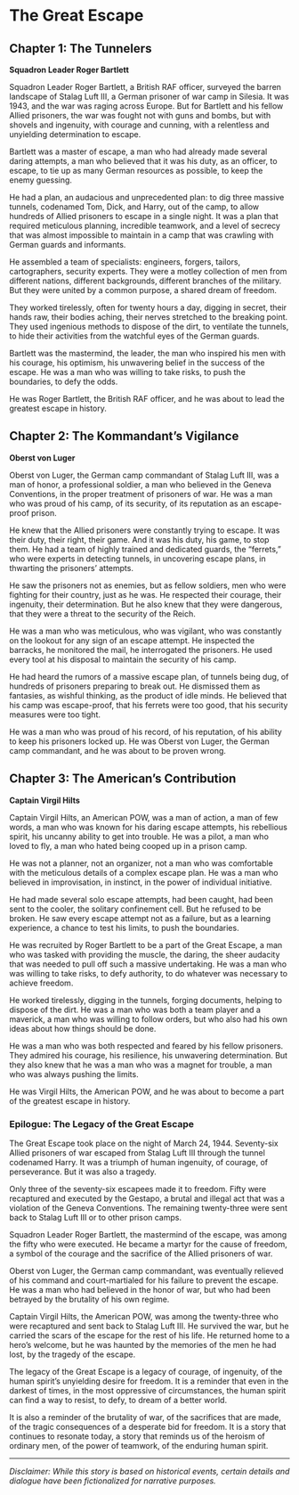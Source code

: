 
# The Great Escape

## Chapter 1: The Tunnelers

**Squadron Leader Roger Bartlett**

Squadron Leader Roger Bartlett, a British RAF officer, surveyed the barren landscape of Stalag Luft III, a German prisoner of war camp in Silesia. It was 1943, and the war was raging across Europe. But for Bartlett and his fellow Allied prisoners, the war was fought not with guns and bombs, but with shovels and ingenuity, with courage and cunning, with a relentless and unyielding determination to escape.

Bartlett was a master of escape, a man who had already made several daring attempts, a man who believed that it was his duty, as an officer, to escape, to tie up as many German resources as possible, to keep the enemy guessing.

He had a plan, an audacious and unprecedented plan: to dig three massive tunnels, codenamed Tom, Dick, and Harry, out of the camp, to allow hundreds of Allied prisoners to escape in a single night. It was a plan that required meticulous planning, incredible teamwork, and a level of secrecy that was almost impossible to maintain in a camp that was crawling with German guards and informants.

He assembled a team of specialists: engineers, forgers, tailors, cartographers, security experts. They were a motley collection of men from different nations, different backgrounds, different branches of the military. But they were united by a common purpose, a shared dream of freedom.

They worked tirelessly, often for twenty hours a day, digging in secret, their hands raw, their bodies aching, their nerves stretched to the breaking point. They used ingenious methods to dispose of the dirt, to ventilate the tunnels, to hide their activities from the watchful eyes of the German guards.

Bartlett was the mastermind, the leader, the man who inspired his men with his courage, his optimism, his unwavering belief in the success of the escape. He was a man who was willing to take risks, to push the boundaries, to defy the odds.

He was Roger Bartlett, the British RAF officer, and he was about to lead the greatest escape in history.

## Chapter 2: The Kommandant’s Vigilance

**Oberst von Luger**

Oberst von Luger, the German camp commandant of Stalag Luft III, was a man of honor, a professional soldier, a man who believed in the Geneva Conventions, in the proper treatment of prisoners of war. He was a man who was proud of his camp, of its security, of its reputation as an escape-proof prison.

He knew that the Allied prisoners were constantly trying to escape. It was their duty, their right, their game. And it was his duty, his game, to stop them. He had a team of highly trained and dedicated guards, the “ferrets,” who were experts in detecting tunnels, in uncovering escape plans, in thwarting the prisoners’ attempts.

He saw the prisoners not as enemies, but as fellow soldiers, men who were fighting for their country, just as he was. He respected their courage, their ingenuity, their determination. But he also knew that they were dangerous, that they were a threat to the security of the Reich.

He was a man who was meticulous, who was vigilant, who was constantly on the lookout for any sign of an escape attempt. He inspected the barracks, he monitored the mail, he interrogated the prisoners. He used every tool at his disposal to maintain the security of his camp.

He had heard the rumors of a massive escape plan, of tunnels being dug, of hundreds of prisoners preparing to break out. He dismissed them as fantasies, as wishful thinking, as the product of idle minds. He believed that his camp was escape-proof, that his ferrets were too good, that his security measures were too tight.

He was a man who was proud of his record, of his reputation, of his ability to keep his prisoners locked up. He was Oberst von Luger, the German camp commandant, and he was about to be proven wrong.

## Chapter 3: The American’s Contribution

**Captain Virgil Hilts**

Captain Virgil Hilts, an American POW, was a man of action, a man of few words, a man who was known for his daring escape attempts, his rebellious spirit, his uncanny ability to get into trouble. He was a pilot, a man who loved to fly, a man who hated being cooped up in a prison camp.

He was not a planner, not an organizer, not a man who was comfortable with the meticulous details of a complex escape plan. He was a man who believed in improvisation, in instinct, in the power of individual initiative.

He had made several solo escape attempts, had been caught, had been sent to the cooler, the solitary confinement cell. But he refused to be broken. He saw every escape attempt not as a failure, but as a learning experience, a chance to test his limits, to push the boundaries.

He was recruited by Roger Bartlett to be a part of the Great Escape, a man who was tasked with providing the muscle, the daring, the sheer audacity that was needed to pull off such a massive undertaking. He was a man who was willing to take risks, to defy authority, to do whatever was necessary to achieve freedom.

He worked tirelessly, digging in the tunnels, forging documents, helping to dispose of the dirt. He was a man who was both a team player and a maverick, a man who was willing to follow orders, but who also had his own ideas about how things should be done.

He was a man who was both respected and feared by his fellow prisoners. They admired his courage, his resilience, his unwavering determination. But they also knew that he was a man who was a magnet for trouble, a man who was always pushing the limits.

He was Virgil Hilts, the American POW, and he was about to become a part of the greatest escape in history.

### Epilogue: The Legacy of the Great Escape

The Great Escape took place on the night of March 24, 1944. Seventy-six Allied prisoners of war escaped from Stalag Luft III through the tunnel codenamed Harry. It was a triumph of human ingenuity, of courage, of perseverance. But it was also a tragedy.

Only three of the seventy-six escapees made it to freedom. Fifty were recaptured and executed by the Gestapo, a brutal and illegal act that was a violation of the Geneva Conventions. The remaining twenty-three were sent back to Stalag Luft III or to other prison camps.

Squadron Leader Roger Bartlett, the mastermind of the escape, was among the fifty who were executed. He became a martyr for the cause of freedom, a symbol of the courage and the sacrifice of the Allied prisoners of war.

Oberst von Luger, the German camp commandant, was eventually relieved of his command and court-martialed for his failure to prevent the escape. He was a man who had believed in the honor of war, but who had been betrayed by the brutality of his own regime.

Captain Virgil Hilts, the American POW, was among the twenty-three who were recaptured and sent back to Stalag Luft III. He survived the war, but he carried the scars of the escape for the rest of his life. He returned home to a hero’s welcome, but he was haunted by the memories of the men he had lost, by the tragedy of the escape.

The legacy of the Great Escape is a legacy of courage, of ingenuity, of the human spirit’s unyielding desire for freedom. It is a reminder that even in the darkest of times, in the most oppressive of circumstances, the human spirit can find a way to resist, to defy, to dream of a better world.

It is also a reminder of the brutality of war, of the sacrifices that are made, of the tragic consequences of a desperate bid for freedom. It is a story that continues to resonate today, a story that reminds us of the heroism of ordinary men, of the power of teamwork, of the enduring human spirit.

***

*Disclaimer: While this story is based on historical events, certain details and dialogue have been fictionalized for narrative purposes.*